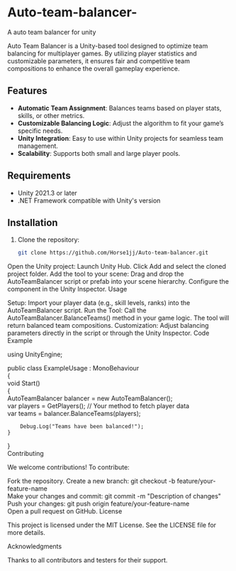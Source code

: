 # Auto-team-balancer-

A auto team balancer for unity 


Auto Team Balancer is a Unity-based tool designed to optimize team balancing for multiplayer games. By utilizing player statistics and customizable parameters, it ensures fair and competitive team compositions to enhance the overall gameplay experience.  

## Features  
- **Automatic Team Assignment**: Balances teams based on player stats, skills, or other metrics.  
- **Customizable Balancing Logic**: Adjust the algorithm to fit your game’s specific needs.  
- **Unity Integration**: Easy to use within Unity projects for seamless team management.  
- **Scalability**: Supports both small and large player pools.  

## Requirements  
- Unity 2021.3 or later  
- .NET Framework compatible with Unity's version  

## Installation  

1. Clone the repository:  
   ```bash  
   git clone https://github.com/Horse1jj/Auto-team-balancer.git  

Open the Unity project:
Launch Unity Hub.
Click Add and select the cloned project folder.
Add the tool to your scene:
Drag and drop the AutoTeamBalancer script or prefab into your scene hierarchy.
Configure the component in the Unity Inspector.
Usage

Setup:
Import your player data (e.g., skill levels, ranks) into the AutoTeamBalancer script.
Run the Tool:
Call the AutoTeamBalancer.BalanceTeams() method in your game logic.
The tool will return balanced team compositions.
Customization:
Adjust balancing parameters directly in the script or through the Unity Inspector.
Code Example

using UnityEngine;

public class ExampleUsage : MonoBehaviour  
{  
    void Start()  
    {  
        AutoTeamBalancer balancer = new AutoTeamBalancer();  
        var players = GetPlayers(); // Your method to fetch player data  
        var teams = balancer.BalanceTeams(players);  

        Debug.Log("Teams have been balanced!");  
    }  
}  
Contributing

We welcome contributions! To contribute:

Fork the repository.
Create a new branch:
git checkout -b feature/your-feature-name  
Make your changes and commit:
git commit -m "Description of changes"  
Push your changes:
git push origin feature/your-feature-name  
Open a pull request on GitHub.
License

This project is licensed under the MIT License. See the LICENSE file for more details.

Acknowledgments

Thanks to all contributors and testers for their support.


